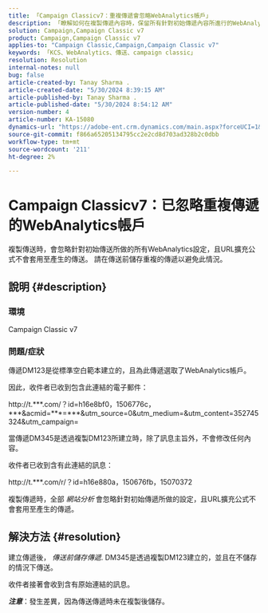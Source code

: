 ```yaml
---
title: 「Campaign Classicv7：重複傳遞會忽略WebAnalytics帳戶」
description: 「瞭解如何在複製傳遞內容時，保留所有針對初始傳遞內容所進行的WebAnalytics設定。」
solution: Campaign,Campaign Classic v7
product: Campaign,Campaign Classic v7
applies-to: "Campaign Classic,Campaign,Campaign Classic v7"
keywords: 「KCS、WebAnalytics、傳送、campaign classic」
resolution: Resolution
internal-notes: null
bug: false
article-created-by: Tanay Sharma .
article-created-date: "5/30/2024 8:39:15 AM"
article-published-by: Tanay Sharma .
article-published-date: "5/30/2024 8:54:12 AM"
version-number: 4
article-number: KA-15080
dynamics-url: "https://adobe-ent.crm.dynamics.com/main.aspx?forceUCI=1&pagetype=entityrecord&etn=knowledgearticle&id=98ceae14-601e-ef11-840b-0022480a40c2"
source-git-commit: f866a65205134795cc2e2cd8d703ad328b2c0dbb
workflow-type: tm+mt
source-wordcount: '211'
ht-degree: 2%

---
```


# Campaign Classicv7：已忽略重複傳遞的WebAnalytics帳戶


複製傳送時，會忽略針對初始傳送所做的所有WebAnalytics設定，且URL擴充公式不會套用至產生的傳送。 請在傳送前儲存重複的傳遞以避免此情況。

## 說明 {#description}


### 環境

Campaign Classic v7

### 問題/症狀

傳遞DM123是從標準空白範本建立的，且為此傳遞選取了WebAnalytics帳戶。

因此，收件者已收到包含此連結的電子郵件：

http://t.\*\*\*.com/？id=h16e8bf0，1506776c，\*\*\*&amp;acmid=\*\*\*=\*\*\*&amp;utm_source=0&amp;utm_medium=&amp;utm_content=352745324&amp;utm_campaign=

當傳遞DM345是透過複製DM123所建立時，除了訊息主旨外，不會修改任何內容。

收件者已收到含有此連結的訊息：

http://t.\*\*\*.com/r/？id=h16e880a，150676fb，15070372

複製傳遞時，全部 *網站分析<b>* </b>會忽略針對初始傳遞所做的設定，且URL擴充公式不會套用至產生的傳遞。


## 解決方法 {#resolution}


建立傳遞後， *傳送前儲存傳遞*. DM345是透過複製DM123建立的，並且在不儲存的情況下傳送。

收件者接著會收到含有原始連結的訊息。

<b>*注意</b>*：發生差異，因為傳送傳遞時未在複製後儲存。
